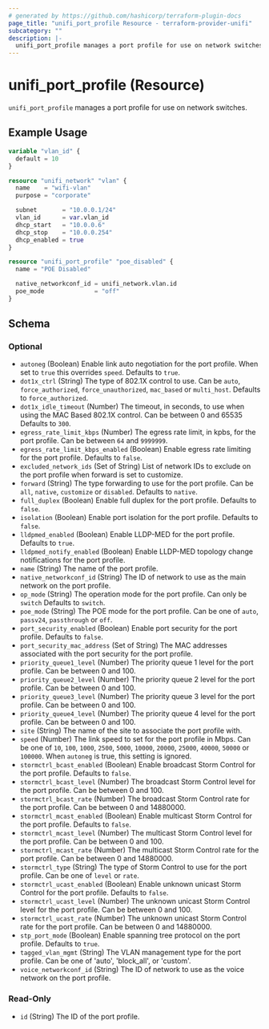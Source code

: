 ```yaml
---
# generated by https://github.com/hashicorp/terraform-plugin-docs
page_title: "unifi_port_profile Resource - terraform-provider-unifi"
subcategory: ""
description: |-
  unifi_port_profile manages a port profile for use on network switches.
---
```


# unifi_port_profile (Resource)

`unifi_port_profile` manages a port profile for use on network switches.

## Example Usage

```terraform
variable "vlan_id" {
  default = 10
}

resource "unifi_network" "vlan" {
  name    = "wifi-vlan"
  purpose = "corporate"

  subnet       = "10.0.0.1/24"
  vlan_id      = var.vlan_id
  dhcp_start   = "10.0.0.6"
  dhcp_stop    = "10.0.0.254"
  dhcp_enabled = true
}

resource "unifi_port_profile" "poe_disabled" {
  name = "POE Disabled"

  native_networkconf_id = unifi_network.vlan.id
  poe_mode              = "off"
}
```

<!-- schema generated by tfplugindocs -->
## Schema

### Optional

- `autoneg` (Boolean) Enable link auto negotiation for the port profile. When set to `true` this overrides `speed`. Defaults to `true`.
- `dot1x_ctrl` (String) The type of 802.1X control to use. Can be `auto`, `force_authorized`, `force_unauthorized`, `mac_based` or `multi_host`. Defaults to `force_authorized`.
- `dot1x_idle_timeout` (Number) The timeout, in seconds, to use when using the MAC Based 802.1X control. Can be between 0 and 65535 Defaults to `300`.
- `egress_rate_limit_kbps` (Number) The egress rate limit, in kpbs, for the port profile. Can be between `64` and `9999999`.
- `egress_rate_limit_kbps_enabled` (Boolean) Enable egress rate limiting for the port profile. Defaults to `false`.
- `excluded_network_ids` (Set of String) List of network IDs to exclude on the port profile when forward is set to customize.
- `forward` (String) The type forwarding to use for the port profile. Can be `all`, `native`, `customize` or `disabled`. Defaults to `native`.
- `full_duplex` (Boolean) Enable full duplex for the port profile. Defaults to `false`.
- `isolation` (Boolean) Enable port isolation for the port profile. Defaults to `false`.
- `lldpmed_enabled` (Boolean) Enable LLDP-MED for the port profile. Defaults to `true`.
- `lldpmed_notify_enabled` (Boolean) Enable LLDP-MED topology change notifications for the port profile.
- `name` (String) The name of the port profile.
- `native_networkconf_id` (String) The ID of network to use as the main network on the port profile.
- `op_mode` (String) The operation mode for the port profile. Can only be `switch` Defaults to `switch`.
- `poe_mode` (String) The POE mode for the port profile. Can be one of `auto`, `passv24`, `passthrough` or `off`.
- `port_security_enabled` (Boolean) Enable port security for the port profile. Defaults to `false`.
- `port_security_mac_address` (Set of String) The MAC addresses associated with the port security for the port profile.
- `priority_queue1_level` (Number) The priority queue 1 level for the port profile. Can be between 0 and 100.
- `priority_queue2_level` (Number) The priority queue 2 level for the port profile. Can be between 0 and 100.
- `priority_queue3_level` (Number) The priority queue 3 level for the port profile. Can be between 0 and 100.
- `priority_queue4_level` (Number) The priority queue 4 level for the port profile. Can be between 0 and 100.
- `site` (String) The name of the site to associate the port profile with.
- `speed` (Number) The link speed to set for the port profile in Mbps. Can be one of `10`, `100`, `1000`, `2500`, `5000`, `10000`, `20000`, `25000`, `40000`, `50000` or `100000`. When `autoneg` is true, this setting is ignored.
- `stormctrl_bcast_enabled` (Boolean) Enable broadcast Storm Control for the port profile. Defaults to `false`.
- `stormctrl_bcast_level` (Number) The broadcast Storm Control level for the port profile. Can be between 0 and 100.
- `stormctrl_bcast_rate` (Number) The broadcast Storm Control rate for the port profile. Can be between 0 and 14880000.
- `stormctrl_mcast_enabled` (Boolean) Enable multicast Storm Control for the port profile. Defaults to `false`.
- `stormctrl_mcast_level` (Number) The multicast Storm Control level for the port profile. Can be between 0 and 100.
- `stormctrl_mcast_rate` (Number) The multicast Storm Control rate for the port profile. Can be between 0 and 14880000.
- `stormctrl_type` (String) The type of Storm Control to use for the port profile. Can be one of `level` or `rate`.
- `stormctrl_ucast_enabled` (Boolean) Enable unknown unicast Storm Control for the port profile. Defaults to `false`.
- `stormctrl_ucast_level` (Number) The unknown unicast Storm Control level for the port profile. Can be between 0 and 100.
- `stormctrl_ucast_rate` (Number) The unknown unicast Storm Control rate for the port profile. Can be between 0 and 14880000.
- `stp_port_mode` (Boolean) Enable spanning tree protocol on the port profile. Defaults to `true`.
- `tagged_vlan_mgmt` (String) The VLAN management type for the port profile. Can be one of 'auto', 'block_all', or 'custom'.
- `voice_networkconf_id` (String) The ID of network to use as the voice network on the port profile.

### Read-Only

- `id` (String) The ID of the port profile.

